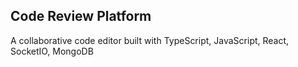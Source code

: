 ## Code Review Platform
A collaborative code editor built with TypeScript, JavaScript, React, SocketIO, MongoDB